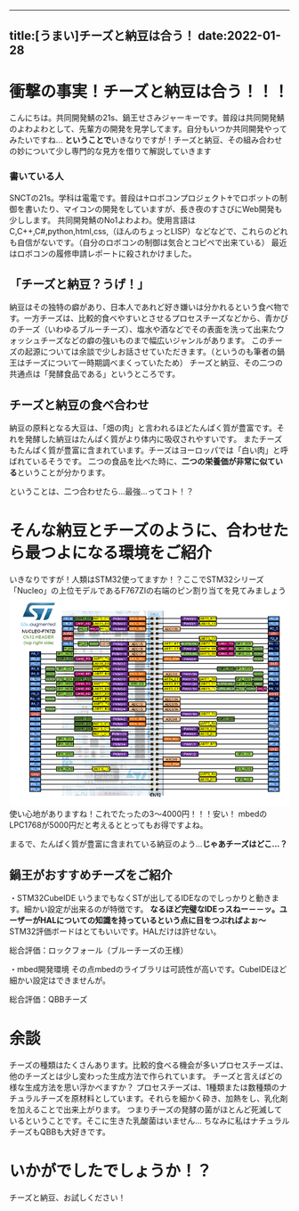 ﻿---
title:[うまい]チーズと納豆は合う！
date:2022-01-28
---
# 衝撃の事実！チーズと納豆は合う！！！
こんにちは。共同開発鯖の21s、鍋王せさみジャーキーです。普段は共同開発鯖のよわよわとして、先輩方の開発を見学してます。自分もいつか共同開発やってみたいですね...
**ということで**いきなりですが！チーズと納豆、その組み合わせの妙について少し専門的な見方を借りて解説していきます

### 書いている人
SNCTの21s。学科は電電です。普段は♰ロボコンプロジェクト♰でロボットの制御を書いたり、マイコンの開発をしていますが、長き夜のすさびにWeb開発も少しします。
共同開発鯖のNo1よわよわ。使用言語はC,C++,C#,python,html,css,（ほんのちょっとLISP）などなどで、これらのどれも自信がないです。（自分のロボコンの制御は気合とコピペで出来ている）
最近はロボコンの履修申請レポートに殺されかけました。

## 「チーズと納豆？うげ！」
納豆はその独特の癖があり、日本人であれど好き嫌いは分かれるという食べ物です。一方チーズは、比較的食べやすいとさせるプロセスチーズなどから、青かびのチーズ（いわゆるブルーチーズ）、塩水や酒などでその表面を洗って出来たウォッシュチーズなどの癖の強いものまで幅広いジャンルがあります。
このチーズの起源については余談で少しお話させていただきます。（というのも筆者の鍋王はチーズについて一時期調べまくっていたため）
チーズと納豆、その二つの共通点は「発酵食品である」というところです。

## チーズと納豆の食べ合わせ
納豆の原料となる大豆は、「畑の肉」と言われるほどたんぱく質が豊富です。それを発酵した納豆はたんぱく質がより体内に吸収されやすいです。
またチーズもたんぱく質が豊富に含まれています。チーズはヨーロッパでは「白い肉」と呼ばれているそうです。
二つの食品を比べた時に、**二つの栄養価が非常に似ている**ということが分かります。

ということは、二つ合わせたら...最強...ってコト！？

# そんな納豆とチーズのように、合わせたら最つよになる環境をご紹介
いきなりですが！人類はSTM32使ってますか！？ここでSTM32シリーズ「Nucleo」の上位モデルであるF767ZIの右端のピン割り当てを見てみましょう
![top right side](nucleo_f767zi_morpho_right_2020_3_30.png)
使い心地がありますね！これでたったの3～4000円！！！安い！
mbedのLPC1768が5000円だと考えるととってもお得ですよね。

まるで、たんぱく質が豊富に含まれている納豆のよう...**じゃあチーズはどこ...？**


## 鍋王がおすすめチーズをご紹介
・STM32CubeIDE
いうまでもなくSTが出してるIDEなのでしっかりと動きます。細かい設定が出来るのが特徴です。
**なるほど完璧なIDEっスねー－－ッ。ユーザーがHALについての知識を持っているという点に目をつぶればよぉ～**
STM32評価ボードはとてもいいです。HALだけは許せない。

総合評価：ロックフォール（ブルーチーズの王様）

・mbed開発環境
その点mbedのライブラリは可読性が高いです。CubeIDEほど細かい設定はできませんが。

総合評価：QBBチーズ

# 余談
チーズの種類はたくさんあります。比較的食べる機会が多いプロセスチーズは、他のチーズとは少し変わった生成方法で作られています。
チーズと言えばどの様な生成方法を思い浮かべますか？
プロセスチーズは、1種類または数種類のナチュラルチーズを原材料としています。それらを細かく砕き、加熱をし、乳化剤を加えることで出来上がります。
つまりチーズの発酵の菌がほとんど死滅しているということです。そこに生きた乳酸菌はいません...
ちなみに私はナチュラルチーズもQBBも大好きです。

# いかがでしたでしょうか！？
チーズと納豆、お試しください！



